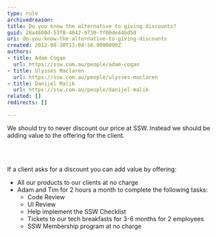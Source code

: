 ```yaml
---
type: rule
archivedreason: 
title: Do you know the alternative to giving discounts?
guid: 28a4600d-53f8-4042-9730-ff00de44bd50
uri: do-you-know-the-alternative-to-giving-discounts
created: 2012-08-30T13:04:56.0000000Z
authors:
- title: Adam Cogan
  url: https://ssw.com.au/people/adam-cogan
- title: Ulysses Maclaren
  url: https://ssw.com.au/people/ulysses-maclaren
- title: Danijel Malik
  url: https://ssw.com.au/people/danijel-malik
related: []
redirects: []

---
```



<p>
                    We should try to never discount our price at SSW. Instead we should be adding value
                    to the offering for the client.
                </p>
<br><excerpt class='endintro'></excerpt><br>
<p>
                    If a client asks for a discount you can add value by offering&#58;
                </p>
                <ul>
                    <li>All our products to our clients at no charge</li>
                    <li>Adam and Tim for 2 hours a
                        month to complete the following tasks&#58;
                        <ul>
                            <li>Code Review</li>
                            <li>UI Review</li>
                            <li>Help implement the SSW Checklist</li>
                            <li>Tickets to our tech breakfasts for 3-6 months for 2 employees</li>
<li>SSW Membership
                                program at no charge</li></ul>
                    </li>
                </ul>



